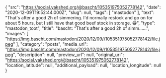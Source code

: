 {
  "src": "https://social.yakshed.org/@bascht/105351975052778142",
  "date": "2020-12-09T19:52:44.000Z",
  "slug": null,
  "tags": [
    "mastodon"
  ],
  "text": "That's after a good 2h of simmering. I'd normally restock and go on for about 5 hours, but I still have that good beef stock in storage. 😁",
  "type": "mastodon_toot",
  "title": "bascht: “That's after a good 2h of simm……",
  "images": [
    "https://img.bascht.com/mastodon/2020/12/09//105351975052778142/file.jpeg"
  ],
  "category": "posts",
  "media_url": "https://img.bascht.com/mastodon/2020/12/09//105351975052778142/file.jpeg",
  "description": null,
  "preview_url": null,
  "original_url": "https://social.yakshed.org/@bascht/105351975052778142",
  "location_latitude": null,
  "additional_payload": null,
  "location_longitude": null
}